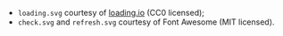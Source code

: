 - `loading.svg` courtesy of [loading.io](https://loading.io/) (CC0 licensed);
- `check.svg` and `refresh.svg` courtesy of Font Awesome (MIT licensed).
